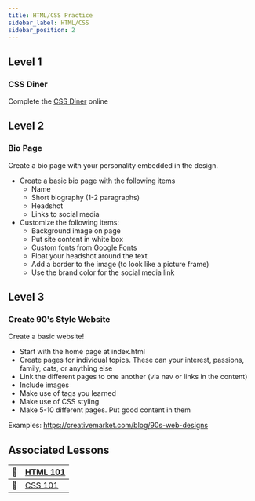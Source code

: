 ```yaml
---
title: HTML/CSS Practice
sidebar_label: HTML/CSS
sidebar_position: 2
---
```


## Level 1

### CSS Diner

Complete the [CSS Diner](http://flukeout.github.io/) online

## Level 2

### Bio Page

Create a bio page with your personality embedded in the design.

- Create a basic bio page with the following items
  - Name
  - Short biography (1-2 paragraphs)
  - Headshot
  - Links to social media
- Customize the following items:
  - Background image on page
  - Put site content in white box
  - Custom fonts from [Google Fonts](https://developers.google.com/fonts/)
  - Float your headshot around the text
  - Add a border to the image (to look like a picture frame)
  - Use the brand color for the social media link

## Level 3

### Create 90's Style Website

Create a basic website!

- Start with the home page at index.html
- Create pages for individual topics. These can your interest, passions, family, cats, or anything else
- Link the different pages to one another (via nav or links in the content)
- Include images
- Make use of tags you learned
- Make use of CSS styling
- Make 5-10 different pages. Put good content in them

Examples: https://creativemarket.com/blog/90s-web-designs

## Associated Lessons

| :memo: |[HTML 101](/docs/lessons/front-end-foundations/html-101/)|
|---------------|------------------------|
| :memo: |[CSS 101](/docs/lessons/front-end-foundations/css-101/)|
